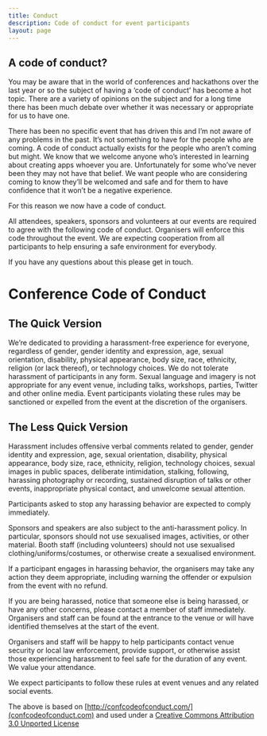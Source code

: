 ```yaml
---
title: Conduct
description: Code of conduct for event participants
layout: page
---
```



## A code of conduct?

You may be aware that in the world of conferences and hackathons over the last year or so the subject of having a ‘code of conduct’ has become a hot topic. There are a variety of opinions on the subject and for a long time there has been much debate over whether it was necessary or appropriate for us to have one.

There has been no specific event that has driven this and I’m not aware of any problems in the past. It’s not something to have for the people who are coming. A code of conduct actually exists for the people who aren’t coming but might. We know that we welcome anyone who’s interested in learning about creating apps whoever you are. Unfortunately for some who’ve never been they may not have that belief. We want people who are considering coming to know they’ll be welcomed and safe and for them to have confidence that it won’t be a negative experience.

For this reason we now have a code of conduct.

All attendees, speakers, sponsors and volunteers at our events are required to agree with the following code of conduct. Organisers will enforce this code throughout the event. We are expecting cooperation from all participants to help ensuring a safe environment for everybody.

If you have any questions about this please get in touch.

# Conference Code of Conduct

## The Quick Version

We’re dedicated to providing a harassment-free experience for everyone, regardless of gender, gender identity and expression, age, sexual orientation, disability, physical appearance, body size, race, ethnicity, religion (or lack thereof), or technology choices. We do not tolerate harassment of participants in any form. Sexual language and imagery is not appropriate for any event venue, including talks, workshops, parties, Twitter and other online media. Event participants violating these rules may be sanctioned or expelled from the event at the discretion of the organisers.

## The Less Quick Version

Harassment includes offensive verbal comments related to gender, gender identity and expression, age, sexual orientation, disability, physical appearance, body size, race, ethnicity, religion, technology choices, sexual images in public spaces, deliberate intimidation, stalking, following, harassing photography or recording, sustained disruption of talks or other events, inappropriate physical contact, and unwelcome sexual attention.

Participants asked to stop any harassing behavior are expected to comply immediately.

Sponsors and speakers are also subject to the anti-harassment policy. In particular, sponsors should not use sexualised images, activities, or other material. Booth staff (including volunteers) should not use sexualised clothing/uniforms/costumes, or otherwise create a sexualised environment.

If a participant engages in harassing behavior, the organisers may take any action they deem appropriate, including warning the offender or expulsion from the event with no refund.

If you are being harassed, notice that someone else is being harassed, or have any other concerns, please contact a member of staff immediately. Organisers and staff can be found at the entrance to the venue or will have identified themselves at the start of the event.

Organisers and staff will be happy to help participants contact venue security or local law enforcement, provide support, or otherwise assist those experiencing harassment to feel safe for the duration of any event. We value your attendance.

We expect participants to follow these rules at event venues and any related social events.

The above is based on [http://confcodeofconduct.com/](confcodeofconduct.com) and used under a [Creative Commons Attribution 3.0 Unported License](http://creativecommons.org/licenses/by/3.0/deed.en_US)
